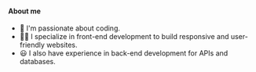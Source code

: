 #### About me
- 💖 I'm passionate about coding.
- 👩‍💻 I specialize in front-end development to build responsive and user-friendly websites.
- 😃 I also have experience in back-end development for APIs and databases.

<!--
**shujie1st/shujie1st** is a ✨ _special_ ✨ repository because its `README.md` (this file) appears on your GitHub profile.

Here are some ideas to get you started:

- 🔭 I’m currently working on ...
- 🌱 I’m currently learning ...
- 👯 I’m looking to collaborate on ...
- 🤔 I’m looking for help with ...
- 💬 Ask me about ...
- 📫 How to reach me: ...
- 😄 Pronouns: ...
- ⚡ Fun fact: ...
-->
